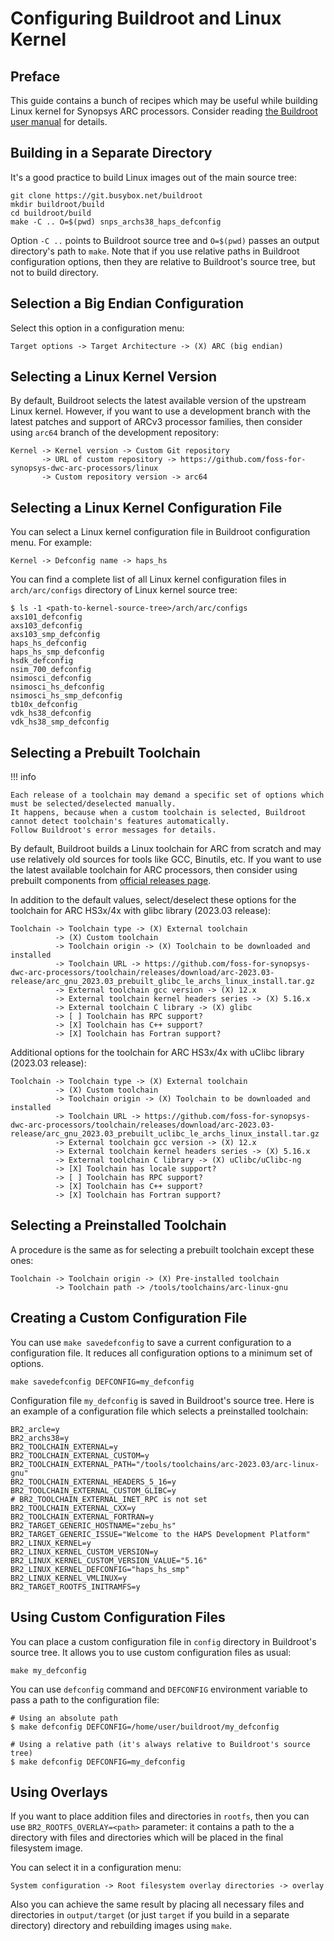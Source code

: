 # Configuring Buildroot and Linux Kernel

## Preface

This guide contains a bunch of recipes which may be useful while building Linux kernel
for Synopsys ARC processors. Consider reading [the Buildroot user manual](https://buildroot.org/downloads/manual/manual.html) for details.

## Building in a Separate Directory

It's a good practice to build Linux images out of the main source tree:

```shell
git clone https://git.busybox.net/buildroot
mkdir buildroot/build
cd buildroot/build
make -C .. O=$(pwd) snps_archs38_haps_defconfig
```

Option `-C ..` points to Buildroot source tree and `O=$(pwd)` passes an output directory's path to `make`.
Note that if you use relative paths in Buildroot configuration options, then they are relative to Buildroot's
source tree, but not to build directory.

## Selection a Big Endian Configuration

Select this option in a configuration menu:

```text
Target options -> Target Architecture -> (X) ARC (big endian)
```

## Selecting a Linux Kernel Version

By default, Buildroot selects the latest available version of the upstream Linux kernel. However, if you
want to use a development branch with the latest patches and support of ARCv3 processor families, then
consider using `arc64` branch of the development repository:

```text
Kernel -> Kernel version -> Custom Git repository
       -> URL of custom repository -> https://github.com/foss-for-synopsys-dwc-arc-processors/linux
       -> Custom repository version -> arc64
```

## Selecting a Linux Kernel Configuration File

You can select a Linux kernel configuration file in Buildroot configuration menu. For example:

```text
Kernel -> Defconfig name -> haps_hs
```

You can find a complete list of all Linux kernel configuration files in `arch/arc/configs` directory
of Linux kernel source tree:

```text
$ ls -1 <path-to-kernel-source-tree>/arch/arc/configs
axs101_defconfig
axs103_defconfig
axs103_smp_defconfig
haps_hs_defconfig
haps_hs_smp_defconfig
hsdk_defconfig
nsim_700_defconfig
nsimosci_defconfig
nsimosci_hs_defconfig
nsimosci_hs_smp_defconfig
tb10x_defconfig
vdk_hs38_defconfig
vdk_hs38_smp_defconfig
```

## Selecting a Prebuilt Toolchain

!!! info

    Each release of a toolchain may demand a specific set of options which must be selected/deselected manually.
    It happens, because when a custom toolchain is selected, Buildroot cannot detect toolchain's features automatically.
    Follow Buildroot's error messages for details.

By default, Buildroot builds a Linux toolchain for ARC from scratch and may use relatively old sources for tools like
GCC, Binutils, etc. If you want to use the latest available toolchain for ARC processors, then consider using
prebuilt components from [official releases page](https://github.com/foss-for-synopsys-dwc-arc-processors/toolchain/releases).

In addition to the default values, select/deselect these options for the toolchain for ARC HS3x/4x with glibc library
(2023.03 release):

```text
Toolchain -> Toolchain type -> (X) External toolchain
          -> (X) Custom toolchain
          -> Toolchain origin -> (X) Toolchain to be downloaded and installed
          -> Toolchain URL -> https://github.com/foss-for-synopsys-dwc-arc-processors/toolchain/releases/download/arc-2023.03-release/arc_gnu_2023.03_prebuilt_glibc_le_archs_linux_install.tar.gz
          -> External toolchain gcc version -> (X) 12.x
          -> External toolchain kernel headers series -> (X) 5.16.x
          -> External toolchain C library -> (X) glibc
          -> [ ] Toolchain has RPC support?
          -> [X] Toolchain has C++ support?
          -> [X] Toolchain has Fortran support?
```

Additional options for the toolchain for ARC HS3x/4x with uClibc library (2023.03 release):

```text
Toolchain -> Toolchain type -> (X) External toolchain
          -> (X) Custom toolchain
          -> Toolchain origin -> (X) Toolchain to be downloaded and installed
          -> Toolchain URL -> https://github.com/foss-for-synopsys-dwc-arc-processors/toolchain/releases/download/arc-2023.03-release/arc_gnu_2023.03_prebuilt_uclibc_le_archs_linux_install.tar.gz
          -> External toolchain gcc version -> (X) 12.x
          -> External toolchain kernel headers series -> (X) 5.16.x
          -> External toolchain C library -> (X) uClibc/uClibc-ng
          -> [X] Toolchain has locale support?
          -> [ ] Toolchain has RPC support?
          -> [X] Toolchain has C++ support?
          -> [X] Toolchain has Fortran support?
```

## Selecting a Preinstalled Toolchain

A procedure is the same as for selecting a prebuilt toolchain except these ones:

```text
Toolchain -> Toolchain origin -> (X) Pre-installed toolchain
          -> Toolchain path -> /tools/toolchains/arc-linux-gnu
```

## Creating a Custom Configuration File

You can use `make savedefconfig` to save a current configuration to a configuration file.
It reduces all configuration options to a minimum set of options.

```shell
make savedefconfig DEFCONFIG=my_defconfig
```

Configuration file `my_defconfig` is saved in Buildroot's source tree. Here is an example of
a configuration file which selects a preinstalled toolchain:

```shell
BR2_arcle=y
BR2_archs38=y
BR2_TOOLCHAIN_EXTERNAL=y
BR2_TOOLCHAIN_EXTERNAL_CUSTOM=y
BR2_TOOLCHAIN_EXTERNAL_PATH="/tools/toolchains/arc-2023.03/arc-linux-gnu"
BR2_TOOLCHAIN_EXTERNAL_HEADERS_5_16=y
BR2_TOOLCHAIN_EXTERNAL_CUSTOM_GLIBC=y
# BR2_TOOLCHAIN_EXTERNAL_INET_RPC is not set
BR2_TOOLCHAIN_EXTERNAL_CXX=y
BR2_TOOLCHAIN_EXTERNAL_FORTRAN=y
BR2_TARGET_GENERIC_HOSTNAME="zebu_hs"
BR2_TARGET_GENERIC_ISSUE="Welcome to the HAPS Development Platform"
BR2_LINUX_KERNEL=y
BR2_LINUX_KERNEL_CUSTOM_VERSION=y
BR2_LINUX_KERNEL_CUSTOM_VERSION_VALUE="5.16"
BR2_LINUX_KERNEL_DEFCONFIG="haps_hs_smp"
BR2_LINUX_KERNEL_VMLINUX=y
BR2_TARGET_ROOTFS_INITRAMFS=y
```

## Using Custom Configuration Files

You can place a custom configuration file in `config` directory in Buildroot's source tree.
It allows you to use custom configuration files as usual:

```sgell
make my_defconfig
```

You can use `defconfig` command and `DEFCONFIG` environment variable to pass a path to the configuration file:

```shell
# Using an absolute path
$ make defconfig DEFCONFIG=/home/user/buildroot/my_defconfig

# Using a relative path (it's always relative to Buildroot's source tree)
$ make defconfig DEFCONFIG=my_defconfig
```

## Using Overlays

If you want to place addition files and directories in `rootfs`, then you can
use `BR2_ROOTFS_OVERLAY=<path>` parameter: it contains a path to the a directory
with files and directories which will be placed in the final filesystem image.

You can select it in a configuration menu:

```text
System configuration -> Root filesystem overlay directories -> overlay
```

Also you can achieve the same result by placing all necessary files and directories in `output/target`
(or just `target` if you build in a separate directory) directory and rebuilding images using `make`.
